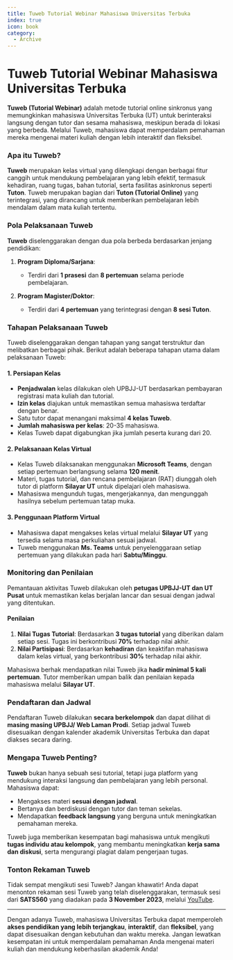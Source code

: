 ```yaml
--- 
title: Tuweb Tutorial Webinar Mahasiswa Universitas Terbuka
index: true
icon: book
category:
  - Archive
--- 
```


# Tuweb Tutorial Webinar Mahasiswa Universitas Terbuka

**Tuweb (Tutorial Webinar)** adalah metode tutorial online sinkronus yang memungkinkan mahasiswa Universitas Terbuka (UT) untuk berinteraksi langsung dengan tutor dan sesama mahasiswa, meskipun berada di lokasi yang berbeda. Melalui Tuweb, mahasiswa dapat memperdalam pemahaman mereka mengenai materi kuliah dengan lebih interaktif dan fleksibel.

### Apa itu Tuweb?

**Tuweb** merupakan kelas virtual yang dilengkapi dengan berbagai fitur canggih untuk mendukung pembelajaran yang lebih efektif, termasuk kehadiran, ruang tugas, bahan tutorial, serta fasilitas asinkronus seperti **Tuton**. Tuweb merupakan bagian dari **Tuton (Tutorial Online)** yang terintegrasi, yang dirancang untuk memberikan pembelajaran lebih mendalam dalam mata kuliah tertentu.

### Pola Pelaksanaan Tuweb

**Tuweb** diselenggarakan dengan dua pola berbeda berdasarkan jenjang pendidikan:

1. **Program Diploma/Sarjana**:  
   - Terdiri dari **1 prasesi** dan **8 pertemuan** selama periode pembelajaran.
  
2. **Program Magister/Doktor**:  
   - Terdiri dari **4 pertemuan** yang terintegrasi dengan **8 sesi Tuton**. 

### Tahapan Pelaksanaan Tuweb

Tuweb diselenggarakan dengan tahapan yang sangat terstruktur dan melibatkan berbagai pihak. Berikut adalah beberapa tahapan utama dalam pelaksanaan Tuweb:

#### 1. Persiapan Kelas
- **Penjadwalan** kelas dilakukan oleh UPBJJ-UT berdasarkan pembayaran registrasi mata kuliah dan tutorial.
- **Izin kelas** diajukan untuk memastikan semua mahasiswa terdaftar dengan benar.
- Satu tutor dapat menangani maksimal **4 kelas Tuweb**.
- **Jumlah mahasiswa per kelas**: 20-35 mahasiswa.
- Kelas Tuweb dapat digabungkan jika jumlah peserta kurang dari 20.

#### 2. Pelaksanaan Kelas Virtual
- Kelas Tuweb dilaksanakan menggunakan **Microsoft Teams**, dengan setiap pertemuan berlangsung selama **120 menit**.
- Materi, tugas tutorial, dan rencana pembelajaran (RAT) diunggah oleh tutor di platform **Silayar UT** untuk dipelajari oleh mahasiswa.
- Mahasiswa mengunduh tugas, mengerjakannya, dan mengunggah hasilnya sebelum pertemuan tatap muka.
  
#### 3. Penggunaan Platform Virtual
- Mahasiswa dapat mengakses kelas virtual melalui **Silayar UT** yang tersedia selama masa perkuliahan sesuai jadwal.
- Tuweb menggunakan **Ms. Teams** untuk penyelenggaraan setiap pertemuan yang dilakukan pada hari **Sabtu/Minggu**.

### Monitoring dan Penilaian

Pemantauan aktivitas Tuweb dilakukan oleh **petugas UPBJJ-UT dan UT Pusat** untuk memastikan kelas berjalan lancar dan sesuai dengan jadwal yang ditentukan. 

#### Penilaian
1. **Nilai Tugas Tutorial**: Berdasarkan **3 tugas tutorial** yang diberikan dalam setiap sesi. Tugas ini berkontribusi **70%** terhadap nilai akhir.
2. **Nilai Partisipasi**: Berdasarkan **kehadiran** dan keaktifan mahasiswa dalam kelas virtual, yang berkontribusi **30%** terhadap nilai akhir.

Mahasiswa berhak mendapatkan nilai Tuweb jika **hadir minimal 5 kali pertemuan**. Tutor memberikan umpan balik dan penilaian kepada mahasiswa melalui **Silayar UT**.

### Pendaftaran dan Jadwal

Pendaftaran Tuweb dilakukan **secara berkelompok** dan dapat dilihat di **masing masing UPBJJ/ Web Laman Prodi**. Setiap jadwal Tuweb disesuaikan dengan kalender akademik Universitas Terbuka dan dapat diakses secara daring.

### Mengapa Tuweb Penting?

**Tuweb** bukan hanya sebuah sesi tutorial, tetapi juga platform yang mendukung interaksi langsung dan pembelajaran yang lebih personal. Mahasiswa dapat:
- Mengakses materi **sesuai dengan jadwal**.
- Bertanya dan berdiskusi dengan tutor dan teman sekelas.
- Mendapatkan **feedback langsung** yang berguna untuk meningkatkan pemahaman mereka.

Tuweb juga memberikan kesempatan bagi mahasiswa untuk mengikuti **tugas individu atau kelompok**, yang membantu meningkatkan **kerja sama dan diskusi**, serta mengurangi plagiat dalam pengerjaan tugas.

### Tonton Rekaman Tuweb

Tidak sempat mengikuti sesi Tuweb? Jangan khawatir! Anda dapat menonton rekaman sesi Tuweb yang telah diselenggarakan, termasuk sesi dari **SATS560** yang diadakan pada **3 November 2023**, melalui [YouTube](https://youtu.be/fd3z5d_jAKY).

--- 

Dengan adanya Tuweb, mahasiswa Universitas Terbuka dapat memperoleh **akses pendidikan yang lebih terjangkau**, **interaktif**, dan **fleksibel**, yang dapat disesuaikan dengan kebutuhan dan waktu mereka. Jangan lewatkan kesempatan ini untuk memperdalam pemahaman Anda mengenai materi kuliah dan mendukung keberhasilan akademik Anda!

